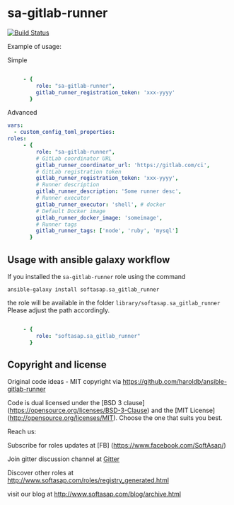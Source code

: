 sa-gitlab-runner
================

[![Build Status](https://travis-ci.org/softasap/sa-gitlab-runner.svg?branch=master)](https://travis-ci.org/softasap/sa-gitlab-runner)


Example of usage:

Simple

```YAML

     - {
         role: "sa-gitlab-runner",
         gitlab_runner_registration_token: 'xxx-yyyy'
       }


```

Advanced

```YAML
vars:
  - custom_config_toml_properties:
roles:  
     - {
         role: "sa-gitlab-runner",
         # GitLab coordinator URL
         gitlab_runner_coordinator_url: 'https://gitlab.com/ci',
         # GitLab registration token
         gitlab_runner_registration_token: 'xxx-yyyy',
         # Runner description
         gitlab_runner_description: 'Some runner desc',
         # Runner executor
         gitlab_runner_executor: 'shell', # docker
         # Default Docker image
         gitlab_runner_docker_image: 'someimage',
         # Runner tags
         gitlab_runner_tags: ['node', 'ruby', 'mysql']         
       }
```



Usage with ansible galaxy workflow
----------------------------------

If you installed the `sa-gitlab-runner` role using the command


`
   ansible-galaxy install softasap.sa_gitlab_runner
`

the role will be available in the folder `library/softasap.sa_gitlab_runner`
Please adjust the path accordingly.

```YAML

     - {
         role: "softasap.sa_gitlab_runner"
       }

```




Copyright and license
---------------------

Original code ideas - MIT copyright via  https://github.com/haroldb/ansible-gitlab-runner

Code is dual licensed under the [BSD 3 clause] (https://opensource.org/licenses/BSD-3-Clause) and the [MIT License] (http://opensource.org/licenses/MIT). Choose the one that suits you best.

Reach us:

Subscribe for roles updates at [FB] (https://www.facebook.com/SoftAsap/)

Join gitter discussion channel at [Gitter](https://gitter.im/softasap)

Discover other roles at  http://www.softasap.com/roles/registry_generated.html

visit our blog at http://www.softasap.com/blog/archive.html 
